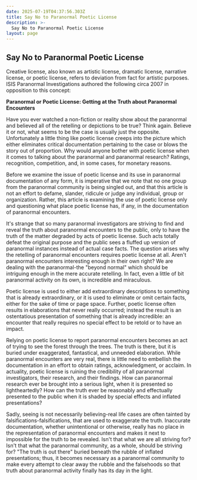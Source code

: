 ```yaml
---
date: 2025-07-19T04:37:56.303Z
title: Say No to Paranormal Poetic License
description: >-
  Say No to Paranormal Poetic License
layout: page
---
```

## Say No to Paranormal Poetic License
Creative license, also known as artistic license, dramatic license, narrative license, or poetic license, refers to deviation from fact for artistic purposes. ISIS Paranormal Investigations authored the following circa 2007 in opposition to this concept:

**Paranormal or Poetic License: Getting at the Truth about Paranormal Encounters**

Have you ever watched a non-fiction or reality show about the paranormal and believed all of the retelling or depictions to be true? Think again. Believe it or not, what seems to be the case is usually just the opposite. Unfortunately a little thing like poetic license creeps into the picture which either eliminates critical documentation pertaining to the case or blows the story out of proportion. Why would anyone bother with poetic license when it comes to talking about the paranormal and paranormal research? Ratings, recognition, competition, and, in some cases, for monetary reasons.


Before we examine the issue of poetic license and its use in paranormal documentation of any form, it is imperative that we note that no one group from the paranormal community is being singled out, and that this article is not an effort to defame, slander, ridicule or judge any individual, group or organization. Rather, this article is examining the use of poetic license only and questioning what place poetic license has, if any, in the documentation of paranormal encounters.


It's strange that so many paranormal investigators are striving to find and reveal the truth about paranormal encounters to the public, only to have the truth of the matter degraded by acts of poetic license. Such acts totally defeat the original purpose and the public sees a fluffed up version of paranormal instances instead of actual case facts. The question arises why the retelling of paranormal encounters requires poetic license at all. Aren't paranormal encounters interesting enough in their own right? We are dealing with the paranormal-the "beyond normal" which should be intriguing enough in the mere accurate retelling. In fact, even a little of bit paranormal activity on its own, is incredible and miraculous.


Poetic license is used to either add extraordinary descriptions to something that is already extraordinary, or it is used to eliminate or omit certain facts, either for the sake of time or page space. Further, poetic license often results in elaborations that never really occurred; instead the result is an ostentatious presentation of something that is already incredible: an encounter that really requires no special effect to be retold or to have an impact.


Relying on poetic license to report paranormal encounters becomes an act of trying to see the forest through the trees. The truth is there, but it is buried under exaggerated, fantastical, and unneeded elaboration. While paranormal encounters are very real, there is little need to embellish the documentation in an effort to obtain ratings, acknowledgment, or acclaim. In actuality, poetic license is ruining the credibility of all paranormal investigators, their research, and their findings. How can paranormal research ever be brought into a serious light, when it is presented so lightheartedly? How can the truth ever be reasonably and effectually presented to the public when it is shaded by special effects and inflated presentations?


Sadly, seeing is not necessarily believing-real life cases are often tainted by falsifications-falsifications, that are used to exaggerate the truth. Inaccurate documentation, whether unintentional or otherwise, really has no place in the representation of paranormal encounters and makes it next to impossible for the truth to be revealed. Isn't that what we are all striving for? Isn't that what the paranormal community, as a whole, should be striving for? "The truth is out there" buried beneath the rubble of inflated presentations; thus, it becomes necessary as a paranormal community to make every attempt to clear away the rubble and the falsehoods so that truth about paranormal activity finally has its day in the light.